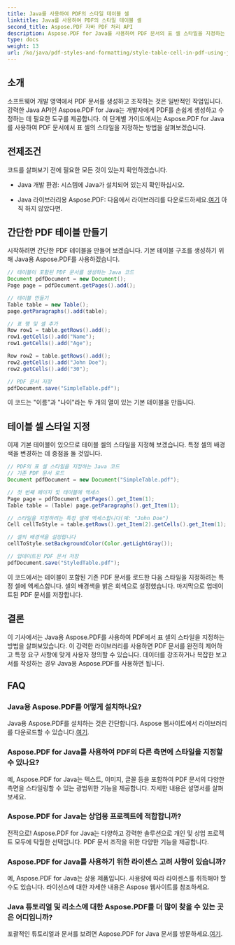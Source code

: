 ```yaml
---
title: Java를 사용하여 PDF의 스타일 테이블 셀
linktitle: Java를 사용하여 PDF의 스타일 테이블 셀
second_title: Aspose.PDF 자바 PDF 처리 API
description: Aspose.PDF for Java를 사용하여 PDF 문서의 표 셀 스타일을 지정하는 방법을 알아보세요. PDF 사용자 정의에 대한 단계별 가이드를 통해 Java 애플리케이션을 강화하세요.
type: docs
weight: 13
url: /ko/java/pdf-styles-and-formatting/style-table-cell-in-pdf-using-java/
---
```


## 소개

소프트웨어 개발 영역에서 PDF 문서를 생성하고 조작하는 것은 일반적인 작업입니다. 강력한 Java API인 Aspose.PDF for Java는 개발자에게 PDF를 손쉽게 생성하고 수정하는 데 필요한 도구를 제공합니다. 이 단계별 가이드에서는 Aspose.PDF for Java를 사용하여 PDF 문서에서 표 셀의 스타일을 지정하는 방법을 살펴보겠습니다.

## 전제조건

코드를 살펴보기 전에 필요한 모든 것이 있는지 확인하겠습니다.

- Java 개발 환경: 시스템에 Java가 설치되어 있는지 확인하십시오.

-  Java 라이브러리용 Aspose.PDF: 다음에서 라이브러리를 다운로드하세요.[여기](https://releases.aspose.com/pdf/java/) 아직 하지 않았다면.

## 간단한 PDF 테이블 만들기

시작하려면 간단한 PDF 테이블을 만들어 보겠습니다. 기본 테이블 구조를 생성하기 위해 Java용 Aspose.PDF를 사용하겠습니다.

```java
// 테이블이 포함된 PDF 문서를 생성하는 Java 코드
Document pdfDocument = new Document();
Page page = pdfDocument.getPages().add();

// 테이블 만들기
Table table = new Table();
page.getParagraphs().add(table);

// 표 행 및 셀 추가
Row row1 = table.getRows().add();
row1.getCells().add("Name");
row1.getCells().add("Age");

Row row2 = table.getRows().add();
row2.getCells().add("John Doe");
row2.getCells().add("30");

// PDF 문서 저장
pdfDocument.save("SimpleTable.pdf");
```

이 코드는 "이름"과 "나이"라는 두 개의 열이 있는 기본 테이블을 만듭니다.

## 테이블 셀 스타일 지정

이제 기본 테이블이 있으므로 테이블 셀의 스타일을 지정해 보겠습니다. 특정 셀의 배경색을 변경하는 데 중점을 둘 것입니다.

```java
// PDF의 표 셀 스타일을 지정하는 Java 코드
// 기존 PDF 문서 로드
Document pdfDocument = new Document("SimpleTable.pdf");

// 첫 번째 페이지 및 테이블에 액세스
Page page = pdfDocument.getPages().get_Item(1);
Table table = (Table) page.getParagraphs().get_Item(1);

// 스타일을 지정하려는 특정 셀에 액세스합니다(예: "John Doe")
Cell cellToStyle = table.getRows().get_Item(2).getCells().get_Item(1);

// 셀의 배경색을 설정합니다
cellToStyle.setBackgroundColor(Color.getLightGray());

// 업데이트된 PDF 문서 저장
pdfDocument.save("StyledTable.pdf");
```

이 코드에서는 테이블이 포함된 기존 PDF 문서를 로드한 다음 스타일을 지정하려는 특정 셀에 액세스합니다. 셀의 배경색을 밝은 회색으로 설정했습니다. 마지막으로 업데이트된 PDF 문서를 저장합니다.

## 결론

이 기사에서는 Java용 Aspose.PDF를 사용하여 PDF에서 표 셀의 스타일을 지정하는 방법을 살펴보았습니다. 이 강력한 라이브러리를 사용하면 PDF 문서를 완전히 제어하고 특정 요구 사항에 맞게 사용자 정의할 수 있습니다. 데이터를 강조하거나 복잡한 보고서를 작성하는 경우 Java용 Aspose.PDF를 사용하면 됩니다.

## FAQ

### Java용 Aspose.PDF를 어떻게 설치하나요?

Java용 Aspose.PDF를 설치하는 것은 간단합니다. Aspose 웹사이트에서 라이브러리를 다운로드할 수 있습니다.[여기](https://releases.aspose.com/pdf/java/).

### Aspose.PDF for Java를 사용하여 PDF의 다른 측면에 스타일을 지정할 수 있나요?

예, Aspose.PDF for Java는 텍스트, 이미지, 글꼴 등을 포함하여 PDF 문서의 다양한 측면을 스타일링할 수 있는 광범위한 기능을 제공합니다. 자세한 내용은 설명서를 살펴보세요.

### Aspose.PDF for Java는 상업용 프로젝트에 적합합니까?

전적으로! Aspose.PDF for Java는 다양하고 강력한 솔루션으로 개인 및 상업 프로젝트 모두에 탁월한 선택입니다. PDF 문서 조작을 위한 다양한 기능을 제공합니다.

### Aspose.PDF for Java를 사용하기 위한 라이센스 고려 사항이 있습니까?

예, Aspose.PDF for Java는 상용 제품입니다. 사용량에 따라 라이센스를 취득해야 할 수도 있습니다. 라이선스에 대한 자세한 내용은 Aspose 웹사이트를 참조하세요.

### Java 튜토리얼 및 리소스에 대한 Aspose.PDF를 더 많이 찾을 수 있는 곳은 어디입니까?

 포괄적인 튜토리얼과 문서를 보려면 Aspose.PDF for Java 문서를 방문하세요.[여기](https://reference.aspose.com/pdf/java/).